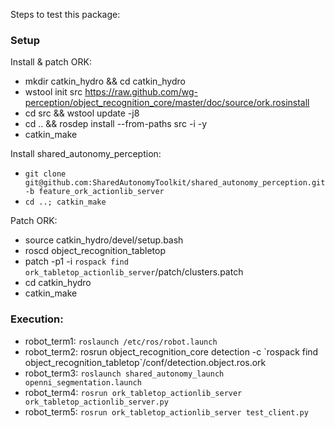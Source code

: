 Steps to test this package:

### Setup 

Install & patch ORK:

  * mkdir catkin_hydro && cd catkin_hydro
  * wstool init src https://raw.github.com/wg-perception/object_recognition_core/master/doc/source/ork.rosinstall
  * cd src && wstool update -j8
  * cd .. && rosdep install --from-paths src -i -y
  * catkin_make
  
Install shared_autonomy_perception:

  * `git clone git@github.com:SharedAutonomyToolkit/shared_autonomy_perception.git -b feature_ork_actionlib_server`
  * `cd ..; catkin_make`
  
Patch ORK:

  * source catkin_hydro/devel/setup.bash
  * roscd object_recognition_tabletop
  * patch -p1 -i `rospack find ork_tabletop_actionlib_server`/patch/clusters.patch
  * cd catkin_hydro
  * catkin_make

### Execution:

  * robot_term1: `roslaunch /etc/ros/robot.launch`
  * robot_term2: rosrun object_recognition_core detection -c \`rospack find object_recognition_tabletop\`/conf/detection.object.ros.ork
  * robot_term3: `roslaunch shared_autonomy_launch openni_segmentation.launch`
  * robot_term4: `rosrun ork_tabletop_actionlib_server ork_tabletop_actionlib_server.py`
  * robot_term5: `rosrun ork_tabletop_actionlib_server test_client.py`


